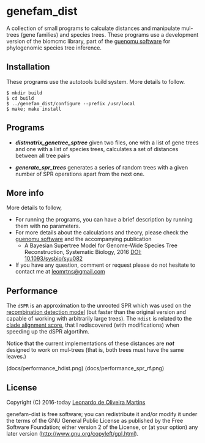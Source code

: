 # genefam_dist

A collection of small programs to calculate distances and manipulate mul-trees (gene families) and species trees. These programs use a
development version of the biomcmc library, part of the [guenomu software](https://bitbucket.org/leomrtns/guenomu/) for
phylogenomic species tree inference.

## Installation
These programs use the autotools build system. More details to follow.

```
$ mkdir build
$ cd build
$ ../genefam_dist/configure --prefix /usr/local
$ make; make install
```

## Programs

- ***distmatrix_genetree_sptree*** given two files, one with a list of gene trees and one with a list of species trees,
  calculates a set of distances between all tree pairs

- ***generate_spr_trees*** generates a series of random trees with a given number of SPR operations apart from the next
  one.

## More info
More details to follow, 
- For running the programs, you can have a brief description by running them with no parameters.
- For more details about the calculations and theory, please check the [guenomu software](https://bitbucket.org/leomrtns/guenomu/) and the accompanying publication
  - A Bayesian Supertree Model for Genome-Wide Species Tree Reconstruction, Systematic Biology, 2016 [DOI: 10.1093/sysbio/syu082](http://dx.doi.org/10.1093/sysbio/syu082)
- If you have any question, comment or request please do not hesitate to contact me at leomrtns@gmail.com

## Performance
The `dSPR` is an approximation to the unrooted SPR which was used on the [recombination detection model](http://www.plosone.org/article/info%3Adoi%2F10.1371%2Fjournal.pone.0002651)
(but faster than the original version and capable of working with arbitrarily large trees). 
The `Hdist` is related to the [clade alignment score](http://bioinformatics.oxfordjournals.org/content/22/1/117), that I rediscovered (with modifications) when speeding up the 
dSPR algortihm.

Notice that the current implementations of these distances are ***not*** designed to work on mul-trees (that is, both
trees must have the same leaves.)

(docs/performance_hdist.png)
(docs/performance_spr_rf.png)

## License 
Copyright (C) 2016-today  [Leonardo de Oliveira Martins](https://github.com/leomrtns)

genefam-dist is free software; you can redistribute it and/or modify it under the terms of the GNU General Public
License as published by the Free Software Foundation; either version 2 of the License, or (at your option) any later
version (http://www.gnu.org/copyleft/gpl.html).

